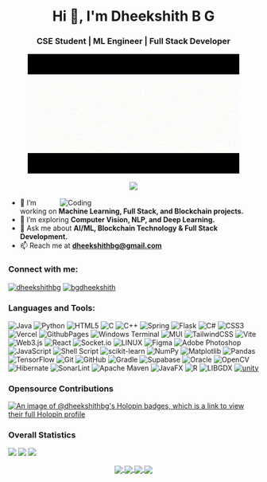 <h1 align="center">Hi 👋, I'm Dheekshith B G </h1>
<h3 align="center">CSE Student | ML Engineer | Full Stack Developer</h3>
<div align="center">
	<img src="https://github.com/dheekshithbg/dheekshithbg/blob/main/main.gif">
</div>

<p align="center"> 
  <a href="https://github.com/ryo-ma/github-profile-trophy">
    <img src="https://github-profile-trophy.vercel.app/?username=dheekshithbg&theme=radical&no-frame=false&no-bg=false&margin-w=4" />
  </a> 
</p>
<img align="right" alt="Coding" width="400" src="https://images.squarespace-cdn.com/content/v1/60479868292a5d29e69ac6b9/d2f479f8-2005-43ae-bb36-e90333fa8f19/Future_of_Artificial_Intelligence.gif">

- 🔭 I’m working on **Machine Learning, Full Stack, and Blockchain projects.**
- 🌱 I’m exploring **Computer Vision, NLP, and Deep Learning.**
- 💬 Ask me about **AI/ML, Blockchain Technology & Full Stack Development.**
- 📫 Reach me at **dheekshithbg@gmail.com**

<h3 align="left">Connect with me:</h3>
<p align="left">
<a href="https://linkedin.com/in/dheekshithbg" target="blank"><img align="center" src="https://raw.githubusercontent.com/rahuldkjain/github-profile-readme-generator/master/src/images/icons/Social/linked-in-alt.svg" alt="dheekshithbg" height="30" width="40" /></a>
<a href="https://instagram.com/bgdheekshith" target="blank"><img align="center" src="https://raw.githubusercontent.com/rahuldkjain/github-profile-readme-generator/master/src/images/icons/Social/instagram.svg" alt="bgdheekshith" height="30" width="40" /></a>
</p>


<h3 align="left">Languages and Tools:</h3>

![Java](https://img.shields.io/badge/java-%23ED8B00.svg?style=for-the-badge&logo=openjdk&logoColor=white) ![Python](https://img.shields.io/badge/python-3670A0?style=for-the-badge&logo=python&logoColor=ffdd54) ![HTML5](https://img.shields.io/badge/html5-%23E34F26.svg?style=for-the-badge&logo=html5&logoColor=white) ![C](https://img.shields.io/badge/c-%2300599C.svg?style=for-the-badge&logo=c&logoColor=white) ![C++](https://img.shields.io/badge/c++-%2300599C.svg?style=for-the-badge&logo=c%2B%2B&logoColor=white) ![Spring](https://img.shields.io/badge/spring-%236DB33F.svg?style=for-the-badge&logo=spring&logoColor=white) ![Flask](https://img.shields.io/badge/flask-%23000.svg?style=for-the-badge&logo=flask&logoColor=white) ![C#](https://img.shields.io/badge/c%23-%23239120.svg?style=for-the-badge&logo=csharp&logoColor=white) ![CSS3](https://img.shields.io/badge/css3-%231572B6.svg?style=for-the-badge&logo=css3&logoColor=white) ![Vercel](https://img.shields.io/badge/vercel-%23000000.svg?style=for-the-badge&logo=vercel&logoColor=white) ![GithubPages](https://img.shields.io/badge/github%20pages-121013?style=for-the-badge&logo=github&logoColor=white) ![Windows Terminal](https://img.shields.io/badge/Windows%20Terminal-%234D4D4D.svg?style=for-the-badge&logo=windows-terminal&logoColor=white) ![MUI](https://img.shields.io/badge/MUI-%230081CB.svg?style=for-the-badge&logo=mui&logoColor=white) ![TailwindCSS](https://img.shields.io/badge/tailwindcss-%2338B2AC.svg?style=for-the-badge&logo=tailwind-css&logoColor=white) ![Vite](https://img.shields.io/badge/vite-%23646CFF.svg?style=for-the-badge&logo=vite&logoColor=white) ![Web3.js](https://img.shields.io/badge/web3.js-F16822?style=for-the-badge&logo=web3.js&logoColor=white) ![React](https://img.shields.io/badge/react-%2320232a.svg?style=for-the-badge&logo=react&logoColor=%2361DAFB) ![Socket.io](https://img.shields.io/badge/Socket.io-black?style=for-the-badge&logo=socket.io&badgeColor=010101) ![LINUX](https://img.shields.io/badge/Linux-FCC624?style=for-the-badge&logo=linux&logoColor=black) ![Figma](https://img.shields.io/badge/figma-%23F24E1E.svg?style=for-the-badge&logo=figma&logoColor=white) ![Adobe Photoshop](https://img.shields.io/badge/adobe%20photoshop-%2331A8FF.svg?style=for-the-badge&logo=adobe%20photoshop&logoColor=white) ![JavaScript](https://img.shields.io/badge/javascript-%23323330.svg?style=for-the-badge&logo=javascript&logoColor=%23F7DF1E) ![Shell Script](https://img.shields.io/badge/shell_script-%23121011.svg?style=for-the-badge&logo=gnu-bash&logoColor=white) ![scikit-learn](https://img.shields.io/badge/scikit--learn-%23F7931E.svg?style=for-the-badge&logo=scikit-learn&logoColor=white) ![NumPy](https://img.shields.io/badge/numpy-%23013243.svg?style=for-the-badge&logo=numpy&logoColor=white) ![Matplotlib](https://img.shields.io/badge/Matplotlib-%23ffffff.svg?style=for-the-badge&logo=Matplotlib&logoColor=black) ![Pandas](https://img.shields.io/badge/pandas-%23150458.svg?style=for-the-badge&logo=pandas&logoColor=white) ![TensorFlow](https://img.shields.io/badge/TensorFlow-%23FF6F00.svg?style=for-the-badge&logo=TensorFlow&logoColor=white) ![Git](https://img.shields.io/badge/git-%23F05033.svg?style=for-the-badge&logo=git&logoColor=white) ![GitHub](https://img.shields.io/badge/github-%23121011.svg?style=for-the-badge&logo=github&logoColor=white) ![Gradle](https://img.shields.io/badge/Gradle-02303A.svg?style=for-the-badge&logo=Gradle&logoColor=white) ![Supabase](https://img.shields.io/badge/Supabase-3ECF8E?style=for-the-badge&logo=supabase&logoColor=white) ![Oracle](https://img.shields.io/badge/Oracle-F80000?style=for-the-badge&logo=oracle&logoColor=white) ![OpenCV](https://img.shields.io/badge/opencv-%23white.svg?style=for-the-badge&logo=opencv&logoColor=white) ![Hibernate](https://img.shields.io/badge/Hibernate-59666C?style=for-the-badge&logo=Hibernate&logoColor=white) ![SonarLint](https://img.shields.io/badge/SonarLint-CB2029?style=for-the-badge&logo=SONARLINT&logoColor=white) ![Apache Maven](https://img.shields.io/badge/Apache%20Maven-C71A36?style=for-the-badge&logo=Apache%20Maven&logoColor=white) ![JavaFX](https://img.shields.io/badge/javafx-%23FF0000.svg?style=for-the-badge&logo=javafx&logoColor=white) ![R](https://img.shields.io/badge/r-%23276DC3.svg?style=for-the-badge&logo=r&logoColor=white)  ![LIBGDX](https://avatars.githubusercontent.com/u/509841?s=48&v=4) <a href="https://unity.com/" target="_blank" rel="noreferrer"> <img src="https://www.vectorlogo.zone/logos/unity3d/unity3d-icon.svg" alt="unity" width="40" height="40"/> </a> 

<h3>Opensource Contributions</h3>

[![An image of @dheekshithbg's Holopin badges, which is a link to view their full Holopin profile](https://holopin.me/dheekshithbg)](https://holopin.io/@dheekshithbg)

<h3>Overall Statistics</h3>

![](https://github-readme-stats.vercel.app/api?username=dheekshithbg&theme=blue-green&hide_border=false&include_all_commits=true&count_private=false)
![](https://github-readme-streak-stats.herokuapp.com/?user=dheekshithbg&theme=blue-green&hide_border=false)
![](https://github-readme-stats.vercel.app/api/top-langs/?username=dheekshithbg&theme=blue-green&hide_border=false&include_all_commits=true&count_private=false&layout=compact)

<div align="center">
<a href="https://github.com/dheekshithbg">
<img align="center" src="http://github-profile-summary-cards.vercel.app/api/cards/most-commit-language?username=dheekshithbg&theme=github_dark" height="180em" />
<img align="center" src="http://github-profile-summary-cards.vercel.app/api/cards/repos-per-language?username=dheekshithbg&theme=github_dark" height="180em" />
<img align="center" src="http://github-profile-summary-cards.vercel.app/api/cards/productive-time?username=dheekshithbg&theme=github_dark" height="180em" />
<img align="center" src="http://github-profile-summary-cards.vercel.app/api/cards/profile-details?username=dheekshithbg&theme=github_dark" height="180em" />
